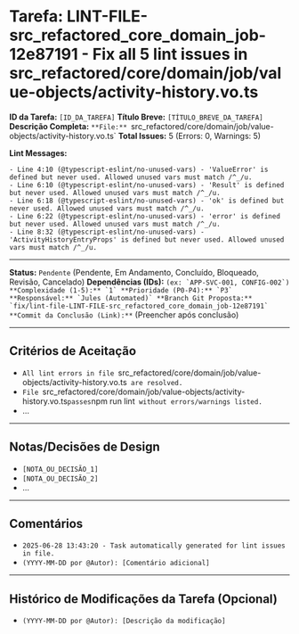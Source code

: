 # Tarefa: LINT-FILE-src_refactored_core_domain_job-12e87191 - Fix all 5 lint issues in src_refactored/core/domain/job/value-objects/activity-history.vo.ts

**ID da Tarefa:** `[ID_DA_TAREFA]`
**Título Breve:** `[TÍTULO_BREVE_DA_TAREFA]`
**Descrição Completa:**
`**File:** `src_refactored/core/domain/job/value-objects/activity-history.vo.ts`
**Total Issues:** 5 (Errors: 0, Warnings: 5)

**Lint Messages:**

```text
- Line 4:10 (@typescript-eslint/no-unused-vars) - 'ValueError' is defined but never used. Allowed unused vars must match /^_/u.
- Line 6:10 (@typescript-eslint/no-unused-vars) - 'Result' is defined but never used. Allowed unused vars must match /^_/u.
- Line 6:18 (@typescript-eslint/no-unused-vars) - 'ok' is defined but never used. Allowed unused vars must match /^_/u.
- Line 6:22 (@typescript-eslint/no-unused-vars) - 'error' is defined but never used. Allowed unused vars must match /^_/u.
- Line 8:32 (@typescript-eslint/no-unused-vars) - 'ActivityHistoryEntryProps' is defined but never used. Allowed unused vars must match /^_/u.
````

---

**Status:** `Pendente` (Pendente, Em Andamento, Concluído, Bloqueado, Revisão, Cancelado)
**Dependências (IDs):** `` (ex: `APP-SVC-001, CONFIG-002`)
**Complexidade (1-5):** `1`
**Prioridade (P0-P4):** `P3`
**Responsável:** `Jules (Automated)`
**Branch Git Proposta:** `fix/lint-file-LINT-FILE-src_refactored_core_domain_job-12e87191`
**Commit da Conclusão (Link):** `` (Preencher após conclusão)

---

## Critérios de Aceitação
- `All lint errors in file `src_refactored/core/domain/job/value-objects/activity-history.vo.ts` are resolved.`
- `File `src_refactored/core/domain/job/value-objects/activity-history.vo.ts` passes `npm run lint` without errors/warnings listed.`
- ...

---

## Notas/Decisões de Design
- `[NOTA_OU_DECISÃO_1]`
- `[NOTA_OU_DECISÃO_2]`
- ...

---

## Comentários
- `2025-06-28 13:43:20 - Task automatically generated for lint issues in file.`
- `(YYYY-MM-DD por @Autor): [Comentário adicional]`

---

## Histórico de Modificações da Tarefa (Opcional)
- `(YYYY-MM-DD por @Autor): [Descrição da modificação]`
